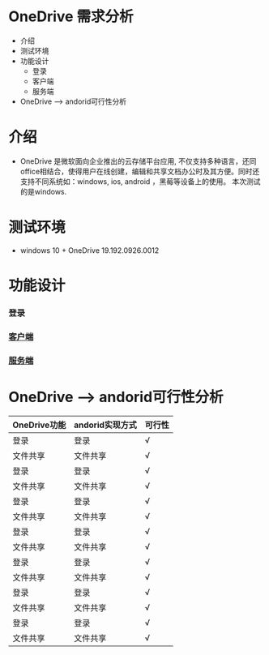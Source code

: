 # OneDrive 需求分析
  - 介绍
  - 测试环境
  - 功能设计
      - 登录
      - 客户端
      - 服务端
  - OneDrive --> andorid可行性分析

# 介绍
  - OneDrive 是微软面向企业推出的云存储平台应用, 不仅支持多种语言，还同office相结合，使得用户在线创建，编辑和共享文档办公时及其方便。同时还支持不同系统如：windows,
  ios, android ，黑莓等设备上的使用。 本次测试的是windows.
# 测试环境
  - windows 10 + OneDrive 19.192.0926.0012 

# 功能设计
### 登录

### [客户端](https://github.com/openthos/multiwin-analysis/blob/master/multiwindow/dongpeng/%E5%AE%A2%E6%88%B7%E7%AB%AF.md)
### [服务端](https://github.com/openthos/multiwin-analysis/blob/master/multiwindow/dongpeng/%E6%9C%8D%E5%8A%A1%E7%AB%AF.md)

# OneDrive --> andorid可行性分析
|OneDrive功能|andorid实现方式|可行性|
|---|---|---|
|登录|登录|√|
|文件共享|文件共享|√|
|登录|登录|√|
|文件共享|文件共享|√|
|登录|登录|√|
|文件共享|文件共享|√|
|登录|登录|√|
|文件共享|文件共享|√|
|登录|登录|√|
|文件共享|文件共享|√|
|登录|登录|√|
|文件共享|文件共享|√|
|登录|登录|√|
|文件共享|文件共享|√|




